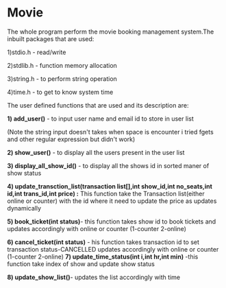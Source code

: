 # Movie

The whole program perform the movie booking management system.The inbuilt packages that are used:

1)stdio.h - read/write

2)stdlib.h - function memory allocation

3)string.h - to perform string operation

4)time.h - to get to know system time


The user defined functions that are used and its description are:

**1) add_user()** - to input user name and email id to store in user list

(Note the string input doesn't takes when space is encounter i tried fgets and other regular expression but didn't work)

**2) show_user()** - to display all the users present in the user list

**3) display_all_show_id()** - to display all the shows id in sorted maner of show status

**4) update_transction_list(transaction list[],int show_id,int no_seats,int id,int trans_id,int price) :**
    This function take the Transaction list(either online or counter) with the id where it need to update the price as updates dynamically

**5) book_ticket(int status)**- this function takes show id to book tickets and updates accordingly with online or counter
    (1-counter  2-online)

**6) cancel_ticket(int status)** - his function takes transaction id to set transaction status-CANCELLED updates accordingly with online or counter
    (1-counter  2-online)
**7) update_time_status(int i,int hr,int min)** -this function take index of show and update show status


**8) update_show_list()**- updates the list accordingly with time

